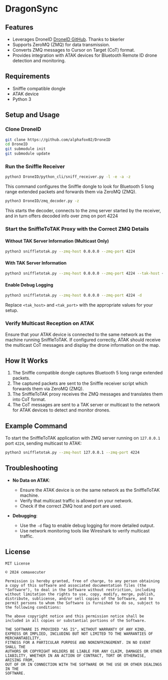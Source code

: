 # DragonSync

## Features

- Leverages DroneID [DroneID GitHub](https://github.com/alphafox02/DroneID). Thanks to bkerler
- Supports ZeroMQ (ZMQ) for data transmission.
- Converts ZMQ messages to Cursor on Target (CoT) format.
- Provides integration with ATAK devices for Bluetooth Remote ID drone detection and monitoring.

## Requirements

- Sniffle compatible dongle
- ATAK device
- Python 3

## Setup and Usage

### Clone DroneID

```sh
git clone https://github.com/alphafox02/DroneID
cd DroneID
git submodule init
git submodule update
```

### Run the Sniffle Receiver

```sh
python3 DroneID/python_cli/sniff_receiver.py -l -e -a -z
```

This command configures the Sniffle dongle to look for Bluetooth 5 long range extended packets and forwards them via ZeroMQ (ZMQ).

```sh
python3 DroneID/zmq_decoder.py -z 
```

This starts the decoder, connects to the zmq server started by the receiver, and in turn offers decoded info over zmq on port 4224

### Start the SniffleToTAK Proxy with the Correct ZMQ Details

#### Without TAK Server Information (Multicast Only)

```sh
python3 sniffletotak.py --zmq-host 0.0.0.0 --zmq-port 4224
```

#### With TAK Server Information

```sh
python3 sniffletotak.py --zmq-host 0.0.0.0 --zmq-port 4224 --tak-host <tak_host> --tak-port <tak_port>
```

#### Enable Debug Logging

```sh
python3 sniffletotak.py --zmq-host 0.0.0.0 --zmq-port 4224 -d
```

Replace `<tak_host>` and `<tak_port>` with the appropriate values for your setup.

### Verify Multicast Reception on ATAK

Ensure that your ATAK device is connected to the same network as the machine running SniffleToTAK. If configured correctly, ATAK should receive the multicast CoT messages and display the drone information on the map.

## How It Works

1. The Sniffle compatible dongle captures Bluetooth 5 long range extended packets.
2. The captured packets are sent to the Sniffle receiver script which forwards them via ZeroMQ (ZMQ).
3. The SniffleToTAK proxy receives the ZMQ messages and translates them into CoT format.
4. The CoT messages are sent to a TAK server or multicast to the network for ATAK devices to detect and monitor drones.

## Example Command

To start the SniffleToTAK application with ZMQ server running on `127.0.0.1` port `4224`, sending multicast to ATAK:

```sh
python3 sniffletotak.py --zmq-host 127.0.0.1 --zmq-port 4224
```

## Troubleshooting

- **No Data on ATAK**:
  - Ensure the ATAK device is on the same network as the SniffleToTAK machine.
  - Verify that multicast traffic is allowed on your network.
  - Check if the correct ZMQ host and port are used.

- **Debugging**:
  - Use the `-d` flag to enable debug logging for more detailed output.
  - Use network monitoring tools like Wireshark to verify multicast traffic.

## License

```
MIT License

© 2024 cemaxecuter

Permission is hereby granted, free of charge, to any person obtaining a copy of this software and associated documentation files (the "Software"), to deal in the Software without restriction, including without limitation the rights to use, copy, modify, merge, publish, distribute, sublicense, and/or sell copies of the Software, and to permit persons to whom the Software is furnished to do so, subject to the following conditions:

The above copyright notice and this permission notice shall be included in all copies or substantial portions of the Software.

THE SOFTWARE IS PROVIDED "AS IS", WITHOUT WARRANTY OF ANY KIND, EXPRESS OR IMPLIED, INCLUDING BUT NOT LIMITED TO THE WARRANTIES OF MERCHANTABILITY,
FITNESS FOR A PARTICULAR PURPOSE AND NONINFRINGEMENT. IN NO EVENT SHALL THE
AUTHORS OR COPYRIGHT HOLDERS BE LIABLE FOR ANY CLAIM, DAMAGES OR OTHER
LIABILITY, WHETHER IN AN ACTION OF CONTRACT, TORT OR OTHERWISE, ARISING FROM,
OUT OF OR IN CONNECTION WITH THE SOFTWARE OR THE USE OR OTHER DEALINGS IN THE
SOFTWARE.
```
